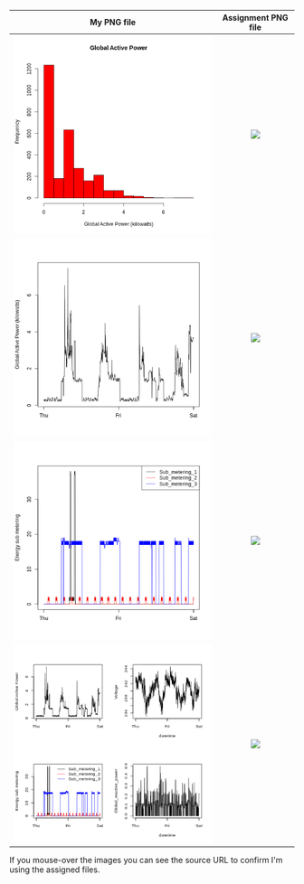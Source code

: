 My PNG file             |  Assignment PNG file
:-------------------------:|:-------------------------:
![](https://github.com/plexluthor81/ExData_Plotting1/blob/master/plot1.png)  |  ![](https://github.com/plexluthor81/ExData_Plotting1/blob/master/figure/unnamed-chunk-2.png)
![](https://github.com/plexluthor81/ExData_Plotting1/blob/master/plot2.png)  |  ![](https://github.com/plexluthor81/ExData_Plotting1/blob/master/figure/unnamed-chunk-3.png)
![](https://github.com/plexluthor81/ExData_Plotting1/blob/master/plot3.png)  |  ![](https://github.com/plexluthor81/ExData_Plotting1/blob/master/figure/unnamed-chunk-4.png)
![](https://github.com/plexluthor81/ExData_Plotting1/blob/master/plot4.png)  |  ![](https://github.com/plexluthor81/ExData_Plotting1/blob/master/figure/unnamed-chunk-5.png)

If you mouse-over the images you can see the source URL to confirm I'm using the assigned files.
